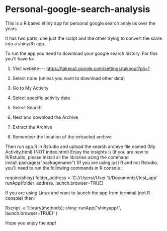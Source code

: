 # Personal-google-search-analysis
This is a R based shiny app for personal google search analysis over the years

It has two parts, one just the script and the other trying to convert the same into a shiny(R) app.

To run the app you need to download your google search history. For this you'll have to:

1) Visit website--- 
https://takeout.google.com/settings/takeout?pli=1

2) Select none (unless you want to download other data)
3) Go to My Activity
4) Select specific activity data
5) Select Search
6) Next and download the Archive
7) Extract the Archive
8) Remember the location of the extracted archive

Then run app.R in Rstudio and upload the search archive file named (My Activity.html) (NOT index.html)
Enjoy the insights :)
(If you are new to R/Rstudio, please install all the libraries using the command install.packages("packagename")
(If you are using just R and not Rstudio, you'll need to run the following commands in R console :

require(shiny)
folder_address = 'C://Users//User 1//Documents//test_app'
runApp(folder_address, launch.browser=TRUE)

If you are using Linux and want to launch the app from terminal (not R console) then:

Rscript -e 'library(methods); shiny::runApp("shinyapp/", launch.browser=TRUE)'
)


Hope you enjoy the app!
